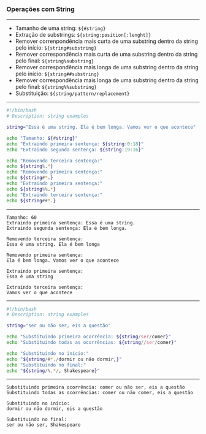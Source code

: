 ### Operações com String

---

<v-clicks>

 - Tamanho de uma string: `${#string}`
 - Extração de substrings: `${string:position[:lenght]}`
 - Remover correnpondência mais curta de uma substring dentro da string pelo início: `${string#substring}`
 - Remover correspondência mais curta de uma substring dentro da string pelo final: `${string%substring}`
 - Remover correspondência mais longa de uma substring dentro da string pelo início: `${string##substring}`
 - Remover correspondência mais longa de uma substring dentro da string pelo final: `${string%%substring}`
 - Substituição: `${string/pattern/replacement}`

</v-clicks>

---

```bash {all|4|4,6|4,7|4,8|4,10-11|4,12-13|4,14-15|4,16-17|all}
#!/bin/bash
# Description: string examples

string="Essa é uma string. Ela é bem longa. Vamos ver o que acontece"

echo "Tamanho: ${#string}"
echo "Extraindo primeira sentença: ${string:0:18}"
echo "Extraindo segunda sentença: ${string:19:16}"

echo "Removendo terceira sentença:"
echo ${string%.*}
echo "Removendo primeira sentença:"
echo ${string#*.}
echo "Extraindo primeira sentença:"
echo ${string%%.*}
echo "Extraindo terceira sentença:"
echo ${string##*.}
```

---

```text
Tamanho: 60
Extraindo primeira sentença: Essa é uma string.
Extraindo segunda sentença: Ela é bem longa.

Removendo terceira sentença:
Essa é uma string. Ela é bem longa

Removendo primeira sentença:
Ela é bem longa. Vamos ver o que acontece

Extraindo primeira sentença:
Essa é uma string

Extraindo terceira sentença:
Vamos ver o que acontece
```

---

```bash {all|4|4,6|4,7|4,9-10|4,11-12|all}
#!/bin/bash
# Description: string examples

string="ser ou não ser, eis a questão"

echo "Substituindo primeira ocorrência: ${string/ser/comer}"
echo "Substituindo todas as ocorrências: ${string//ser/comer}"

echo "Substituindo no início:"
echo "${string/#*,/dormir ou não dormir,}"
echo "Substituindo no final:"
echo "${string/%,*/, Shakespeare}"
```

---

```text
Substituindo primeira ocorrência: comer ou não ser, eis a questão
Substituindo todas as ocorrências: comer ou não comer, eis a questão

Substituindo no início:
dormir ou não dormir, eis a questão

Substituindo no final:
ser ou não ser, Shakespeare
```